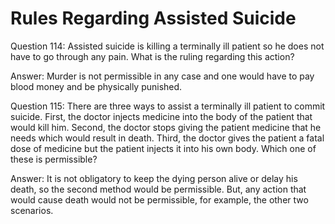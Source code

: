 Rules Regarding Assisted Suicide
================================

Question 114: Assisted suicide is killing a terminally ill patient so he
does not have to go through any pain. What is the ruling regarding this
action?

Answer: Murder is not permissible in any case and one would have to pay
blood money and be physically punished.

Question 115: There are three ways to assist a terminally ill patient to
commit suicide. First, the doctor injects medicine into the body of the
patient that would kill him. Second, the doctor stops giving the patient
medicine that he needs which would result in death. Third, the doctor
gives the patient a fatal dose of medicine but the patient injects it
into his own body. Which one of these is permissible?

Answer: It is not obligatory to keep the dying person alive or delay his
death, so the second method would be permissible. But, any action that
would cause death would not be permissible, for example, the other two
scenarios.


